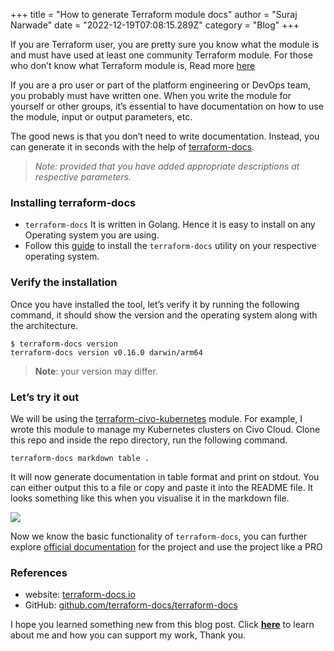 +++
title = "How to generate Terraform module docs"
author = "Suraj Narwade"
date = "2022-12-19T07:08:15.289Z"
category = "Blog"
+++

If you are Terraform user, you are pretty sure you know what the module is and must have used at least one community Terraform module. For those who don’t know what Terraform module is, Read more [here](https://learn.hashicorp.com/tutorials/terraform/module)


If you are a pro user or part of the platform engineering or DevOps team, you probably must have written one. When you write the module for yourself or other groups, it’s essential to have documentation on how to use the module, input or output parameters, etc.


The good news is that you don’t need to write documentation. Instead, you can generate it in seconds with the help of [terraform\-docs](https://terraform-docs.io/).



> *Note: provided that you have added appropriate descriptions at respective parameters.*


### Installing terraform\-docs


* `terraform-docs` It is written in Golang. Hence it is easy to install on any Operating system you are using.
* Follow this [guide](https://terraform-docs.io/user-guide/installation/) to install the `terraform-docs` utility on your respective operating system.


### Verify the installation


Once you have installed the tool, let’s verify it by running the following command, it should show the version and the operating system along with the architecture.



```
$ terraform-docs version
terraform-docs version v0.16.0 darwin/arm64

```


> **Note**: your version may differ.


### Let’s try it out


We will be using the [terraform\-civo\-kubernetes](https://github.com/surajincloud/terraform-civo-kubernetes) module. For example, I wrote this module to manage my Kubernetes clusters on Civo Cloud. Clone this repo and inside the repo directory, run the following command.



```
terraform-docs markdown table .

```

It will now generate documentation in table format and print on stdout. You can either output this to a file or copy and paste it into the README file. It looks something like this when you visualise it in the markdown file.


![](https://cdn.hashnode.com/res/hashnode/image/upload/v1672753814377/zCPRKnn_m.png)


Now we know the basic functionality of `terraform-docs`, you can further explore [official documentation](https://terraform-docs.io/) for the project and use the project like a PRO


### References


* website: [terraform\-docs.io](https://terraform-docs.io/)
* GitHub: [github.com/terraform\-docs/terraform\-docs](https://github.com/terraform-docs/terraform-docs/)


I hope you learned something new from this blog post. Click [**here**](https://surajincloud.com/about) to learn about me and how you can support my work, Thank you.


